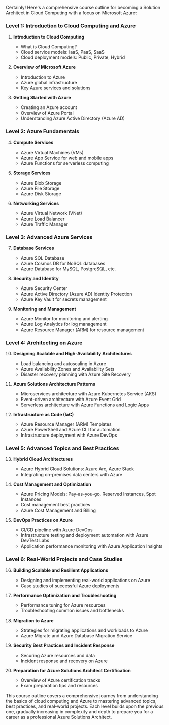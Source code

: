 

Certainly! Here's a comprehensive course outline for becoming a Solution Architect in Cloud Computing with a focus on Microsoft Azure:

### Level 1: Introduction to Cloud Computing and Azure

1. **Introduction to Cloud Computing**
   - What is Cloud Computing?
   - Cloud service models: IaaS, PaaS, SaaS
   - Cloud deployment models: Public, Private, Hybrid

2. **Overview of Microsoft Azure**
   - Introduction to Azure
   - Azure global infrastructure
   - Key Azure services and solutions

3. **Getting Started with Azure**
   - Creating an Azure account
   - Overview of Azure Portal
   - Understanding Azure Active Directory (Azure AD)

### Level 2: Azure Fundamentals

4. **Compute Services**
   - Azure Virtual Machines (VMs)
   - Azure App Service for web and mobile apps
   - Azure Functions for serverless computing

5. **Storage Services**
   - Azure Blob Storage
   - Azure File Storage
   - Azure Disk Storage

6. **Networking Services**
   - Azure Virtual Network (VNet)
   - Azure Load Balancer
   - Azure Traffic Manager

### Level 3: Advanced Azure Services

7. **Database Services**
   - Azure SQL Database
   - Azure Cosmos DB for NoSQL databases
   - Azure Database for MySQL, PostgreSQL, etc.

8. **Security and Identity**
   - Azure Security Center
   - Azure Active Directory (Azure AD) Identity Protection
   - Azure Key Vault for secrets management

9. **Monitoring and Management**
   - Azure Monitor for monitoring and alerting
   - Azure Log Analytics for log management
   - Azure Resource Manager (ARM) for resource management

### Level 4: Architecting on Azure

10. **Designing Scalable and High-Availability Architectures**
    - Load balancing and autoscaling in Azure
    - Azure Availability Zones and Availability Sets
    - Disaster recovery planning with Azure Site Recovery

11. **Azure Solutions Architecture Patterns**
    - Microservices architecture with Azure Kubernetes Service (AKS)
    - Event-driven architecture with Azure Event Grid
    - Serverless architecture with Azure Functions and Logic Apps

12. **Infrastructure as Code (IaC)**
    - Azure Resource Manager (ARM) Templates
    - Azure PowerShell and Azure CLI for automation
    - Infrastructure deployment with Azure DevOps

### Level 5: Advanced Topics and Best Practices

13. **Hybrid Cloud Architectures**
    - Azure Hybrid Cloud Solutions: Azure Arc, Azure Stack
    - Integrating on-premises data centers with Azure

14. **Cost Management and Optimization**
    - Azure Pricing Models: Pay-as-you-go, Reserved Instances, Spot Instances
    - Cost management best practices
    - Azure Cost Management and Billing

15. **DevOps Practices on Azure**
    - CI/CD pipeline with Azure DevOps
    - Infrastructure testing and deployment automation with Azure DevTest Labs
    - Application performance monitoring with Azure Application Insights

### Level 6: Real-World Projects and Case Studies

16. **Building Scalable and Resilient Applications**
    - Designing and implementing real-world applications on Azure
    - Case studies of successful Azure deployments

17. **Performance Optimization and Troubleshooting**
    - Performance tuning for Azure resources
    - Troubleshooting common issues and bottlenecks

18. **Migration to Azure**
    - Strategies for migrating applications and workloads to Azure
    - Azure Migrate and Azure Database Migration Service

19. **Security Best Practices and Incident Response**
    - Securing Azure resources and data
    - Incident response and recovery on Azure

20. **Preparation for Azure Solutions Architect Certification**
    - Overview of Azure certification tracks
    - Exam preparation tips and resources

This course outline covers a comprehensive journey from understanding the basics of cloud computing and Azure to mastering advanced topics, best practices, and real-world projects. Each level builds upon the previous one, gradually increasing in complexity and depth to prepare you for a career as a professional Azure Solutions Architect.